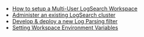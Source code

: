 * [How to setup a Multi-User LogSearch Workspace](etupMultiUserLogSearchWorkspace.md)
* [Administer an existing LogSearch cluster](AdministerLogSearchCluster.md)
* [Develop & deploy a new Log Parsing filter](DevelopAndDeployALogParsingFilter.md)
* [Setting Workspace Environment Variables](SettingWorkspaceEnvironmentVariables.md)